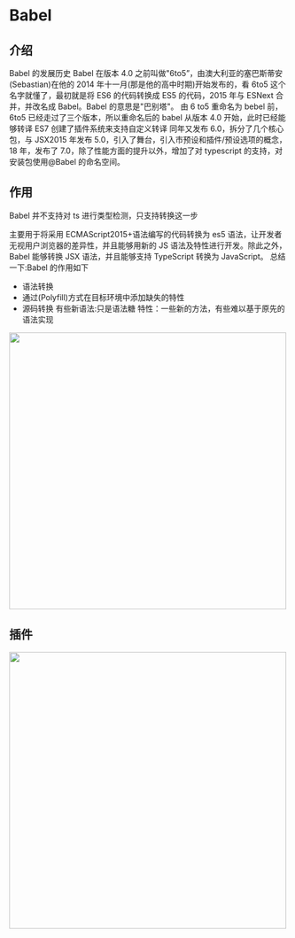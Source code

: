 # Babel

## 介绍

Babel 的发展历史
Babel 在版本 4.0 之前叫做"6to5”，由澳大利亚的塞巴斯蒂安(Sebastian)在他的 2014 年十一月(那是他的高中时期)开始发布的，看 6to5 这个名字就懂了，最初就是将 ES6 的代码转换成 ES5 的代码，2015 年与 ESNext 合并，并改名成 Babel。Babel 的意思是"巴别塔"。
由 6 to5 重命名为 bebel 前，6to5 已经走过了三个版本，所以重命名后的 babel 从版本 4.0 开始，此时已经能够转译 ES7 创建了插件系统来支持自定义转译 同年又发布 6.0，拆分了几个核心包，与 JSX2015 年发布 5.0，引入了舞台，引入市预设和插件/预设选项的概念，18 年，发布了 7.0，除了性能方面的提升以外，增加了对 typescript 的支持，对安装包使用@Babel 的命名空间。

## 作用

Babel 并不支持对 ts 进行类型检测，只支持转换这一步

主要用于将采用 ECMAScript2015+语法编写的代码转换为 es5 语法，让开发者无视用户浏览器的差异性，并且能够用新的 JS 语法及特性进行开发。除此之外，Babel 能够转换 JSX 语法，并且能够支持 TypeScript 转换为 JavaScript。
总结一下:Babel 的作用如下

- 语法转换
- 通过(Polyfill)方式在目标环境中添加缺失的特性
- 源码转换
  有些新语法:只是语法糖
  特性：一些新的方法，有些难以基于原先的语法实现

<img src="https://cdn.jsdelivr.net/gh/z1the3/myCDNassets/assets/monorepo-project/projects/z1the3-doc/source/WX20240320-1320@2x.png" width="500"/>

## 插件

<img src="https://cdn.jsdelivr.net/gh/z1the3/myCDNassets/assets/monorepo-project/projects/z1the3-doc/source/WX20240320-132500@2x.png" width="500"/>
